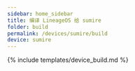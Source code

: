 ```yaml
---
sidebar: home_sidebar
title: 编译 LineageOS 给 sumire
folder: build
permalink: /devices/sumire/build
device: sumire
---
```

{% include templates/device_build.md %}
